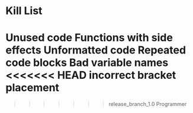 Kill List
=========
Unused code
Functions with side effects
Unformatted code
Repeated code blocks
Bad variable names
<<<<<<< HEAD
incorrect bracket placement
=======

>>>>>>> release_branch_1.0
Programmer
